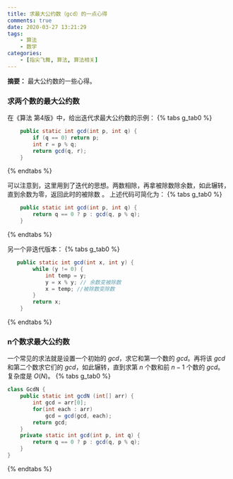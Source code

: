 ```yaml
---
title: 求最大公约数（gcd）的一点心得
comments: true
date: 2020-03-27 13:21:29
tags:
    - 算法
    - 数学
categories:
    - [指尖飞舞, 算法, 算法相关]
---
```

__摘要：__
最大公约数的一些心得。
<!--more-->

### 求两个数的最大公约数
在《算法 第4版》中，给出迭代求最大公约数的示例：
{% tabs g_tab0 %}
<!-- tab Java -->
```Java
    public static int gcd(int p, int q) {
        if (q == 0) return p;
        int r = p % q;
        return gcd(q, r);
    }
```
<!-- endtab -->
{% endtabs %}

可以注意到，这里用到了迭代的思想。两数相除，再拿被除数除余数，如此辗转，直到余数为零，返回此时的被除数 。
上述代码可简化为：
{% tabs g_tab0 %}
<!-- tab Java -->
```Java
    public static int gcd(int p, int q) {
        return q == 0 ? p : gcd(q, p % q);
    }
```
<!-- endtab -->
{% endtabs %}

另一个非迭代版本：
{% tabs g_tab0 %}
<!-- tab Java -->
```Java
   public static int gcd(int x, int y) {
        while (y != 0) { 
            int temp = y;
            y = x % y; // 余数变被除数
            x = temp; //被除数变除数
        }
        return x;
    }
```
<!-- endtab -->
{% endtabs %}

### n个数求最大公约数
一个常见的求法就是设置一个初始的 $gcd$，求它和第一个数的 $gcd$。再将该 $gcd$ 和第二个数求它们的 $gcd$，如此辗转，直到求第 $n$ 个数和前 $n-1$ 个数的 $gcd$。
复杂度是 $O(N)$。
{% tabs g_tab0 %}
<!-- tab Java -->
```Java
class GcdN {
    public static int gcdN (int[] arr) {
        int gcd = arr[0];
        for(int each : arr) 
            gcd = gcd(gcd, each);
        return gcd;
    }
    private static int gcd(int p, int q) {
        return q == 0 ? p : gcd(q, p % q);
    }
}
```
<!-- endtab -->
{% endtabs %}


